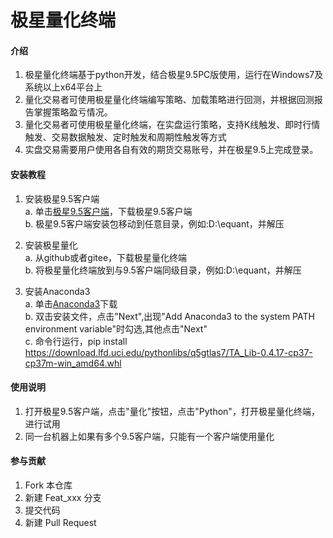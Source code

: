 # 极星量化终端

#### 介绍
1. 极星量化终端基于python开发，结合极星9.5PC版使用，运行在Windows7及系统以上x64平台上
2. 量化交易者可使用极星量化终端编写策略、加载策略进行回测，并根据回测报告掌握策略盈亏情况。
3. 量化交易者可使用极星量化终端，在实盘运行策略，支持K线触发、即时行情触发、交易数据触发、定时触发和周期性触发等方式
4. 实盘交易需要用户使用各自有效的期货交易账号，并在极星9.5上完成登录。

#### 安装教程
1. 安装极星9.5客户端  
    a. 单击[极星9.5客户端](https://epolestar95-1255628687.cos.ap-beijing.myqcloud.com/epolestar_0429.zip)，下载极星9.5客户端  
    b. 极星9.5客户端安装包移动到任意目录，例如:D:\equant，并解压

2. 安装极星量化  
    a. 从github或者gitee，下载极星量化终端  
    b. 将极星量化终端放到与9.5客户端同级目录，例如:D:\equant，并解压  

3. 安装Anaconda3  
    a. 单击[Anaconda3](https://repo.anaconda.com/archive/Anaconda3-2019.03-Windows-x86_64.exe)下载  
    b. 双击安装文件，点击"Next",出现"Add Anaconda3 to the system PATH environment variable"时勾选,其他点击"Next"  
    c. 命令行运行，pip install https://download.lfd.uci.edu/pythonlibs/q5gtlas7/TA_Lib-0.4.17-cp37-cp37m-win_amd64.whl   
     
        
#### 使用说明
1. 打开极星9.5客户端，点击"量化"按钮，点击"Python"，打开极星量化终端，进行试用
2. 同一台机器上如果有多个9.5客户端，只能有一个客户端使用量化


#### 参与贡献

1. Fork 本仓库
2. 新建 Feat_xxx 分支
3. 提交代码
4. 新建 Pull Request
